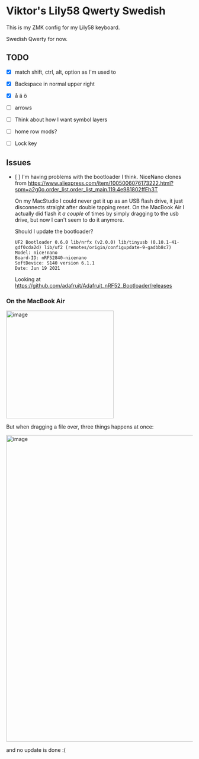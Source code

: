 # Viktor's Lily58 Qwerty Swedish

This is my ZMK config for my Lily58 keyboard.

Swedish Qwerty for now.

## TODO
- [x] match shift, ctrl, alt, option as I'm used to
- [x] Backspace in normal upper right
- [x] å ä ö 
- [ ] arrows
- [ ] Think about how I want symbol layers
- [ ] home row mods?
- [ ] Lock key



## Issues
- [ ] I'm having problems with the bootloader I think. NiceNano clones from https://www.aliexpress.com/item/1005006076173222.html?spm=a2g0o.order_list.order_list_main.119.4e981802ffEh3T

    On my MacStudio I could never get it up as an USB flash drive, it just disconnects straight after double tapping reset. On the MacBook Air I actually did flash it _a couple_ of times by simply dragging to the usb drive, but now I can't seem to do it anymore.
  
    Should I update the bootloader?
      
      UF2 Bootloader 0.6.0 lib/nrfx (v2.0.0) lib/tinyusb (0.10.1-41-gdf0cda2d) lib/uf2 (remotes/origin/configupdate-9-gadbb8c7)
      Model: nice!nano
      Board-ID: nRF52840-nicenano
      SoftDevice: S140 version 6.1.1
      Date: Jun 19 2021

    Looking at https://github.com/adafruit/Adafruit_nRF52_Bootloader/releases
  
### On the MacBook Air

<img width="290" alt="image" src="https://github.com/hedefalk/zmk-config-lily58/assets/116520/93cee6ed-0a85-4d0e-8b78-681de0c8c6c4">

But when dragging a file over, three things happens at once:

<img width="825" alt="image" src="https://github.com/hedefalk/zmk-config-lily58/assets/116520/c0a5301b-28ee-40c9-bb1a-f6233c181665">

and no update is done :(

